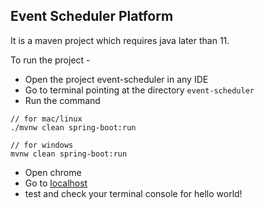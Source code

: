 ## Event Scheduler Platform

It is a maven project which requires java later than 11.

To run the project - 

- Open the project event-scheduler in any IDE
- Go to terminal pointing at the directory `event-scheduler`
- Run the command
```mvn
// for mac/linux
./mvnw clean spring-boot:run

// for windows
mvnw clean spring-boot:run
```
- Open chrome 
- Go to [localhost](http://localhost:8080/sample.html)
- test and check your terminal console for hello world!
